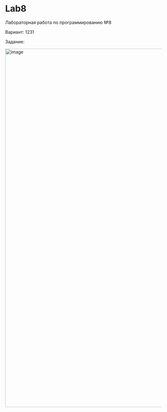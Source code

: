 # Lab8

Лабораторная работа по программированию №8

Вариант: 1231

Задание:

<img width="1154" alt="image" src="https://user-images.githubusercontent.com/82303370/235159099-2835d4dd-5cf5-4bc3-9fd7-c84d026da0df.png">


